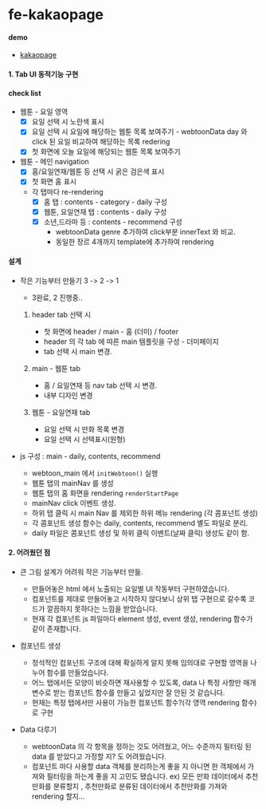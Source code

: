 # fe-kakaopage


#### demo
- [kakaopage](https://bangdler.github.io/fe-kakaopage/)

#### 1. Tab UI 동적기능 구현

#### check list
- 웹툰 - 요일 영역
    - [x] 요일 선택 시 노란색 표시 
    - [x] 요일 선택 시 요일에 해당하는 웹툰 목록 보여주기
            - webtoonData day 와 click 된 요일 비교하여 해당하는 목록 redering
    - [x] 첫 화면에 오늘 요일에 해당되는 웹툰 목록 보여주기
- 웹툰 - 메인 navigation 
    - [x] 홈/요일연재/웹툰 등 선택 시 굵은 검은색 표시
    - [x] 첫 화면 홈 표시
    - 각 탭마다 re-rendering
       - [x] 홈 탭 : contents - category - daily 구성
       - [x] 웹툰, 요일연재 탭 : contents - daily 구성
       - [x] 소년,드라마 등 : contents - recommend 구성
            - webtoonData genre 추가하여 click부분 innerText 와 비교.
            - 동일한 장르 4개까지 template에 추가하여 rendering
       
#### 설계

- 작은 기능부터 만들기 3 -> 2 -> 1
    - 3완료, 2 진행중..
    
    1. header tab 선택 시
        - 첫 화면에 header / main - 홈 (더미) / footer 
        - header 의 각 tab 에 따른 main 템플릿을 구성 - 더미페이지
        - tab 선택 시 main 변경.
        
    2. main - 웹툰 tab
        - 홈 / 요일연재 등 nav tab 선택 시 변경.
        - 내부 디자인 변경
    
    3. 웹툰 - 요일연재 tab
        - 요일 선택 시 만화 목록 변경
        - 요일 선택 시 선택표시(원형)

- js 구성 : main - daily, contents, recommend
       
    - webtoon_main 에서 `initWebtoon()` 실행
    - 웹툰 탭의 mainNav 를 생성
    - 웹툰 탭의 홈 화면을 rendering `renderStartPage`
    - mainNav click 이벤트 생성.
    - 하위 탭 클릭 시 main Nav 를 제외한 하위 메뉴 rendering (각 콤포넌트 생성)
    - 각 콤포넌트 생성 함수는 daily, contents, recommend 별도 파일로 분리.
    - daily 파일은 콤포넌트 생성 및 하위 클릭 이벤트(날짜 클릭) 생성도 같이 함.

#### 2. 어려웠던 점

- 큰 그림 설계가 어려워 작은 기능부터 만듦.
    - 만들어놓은 html 에서 노출되는 요일별 UI 작동부터 구현하였습니다.
    - 컴포넌트를 제대로 만들어놓고 시작하지 않다보니 상위 탭 구현으로 갈수록 코드가 깔끔하지 못하다는 느낌을 받았습니다.
    - 현재 각 컴포넌트 js 파일마다 element 생성, event 생성, rendering 함수가 같이 존재합니다.

- 컴포넌트 생성
    - 정석적인 컴포넌트 구조에 대해 확실하게 알지 못해 임의대로 구현할 영역을 나누어 함수를 만들었습니다.  
    - 어느 탭에서든 모양이 비슷하면 재사용할 수 있도록, data 나 특정 사항만 매개변수로 받는 컴포넌트 함수를 만들고 싶었지만 잘 안된 것 같습니다.
    - 현재는 특정 탭에서만 사용이 가능한 컴포넌트 함수?(각 영역 rendering 함수) 로 구현

- Data 다루기
    - webtoonData 의 각 항목을 정하는 것도 어려웠고, 어느 수준까지 필터링 된 data 를 받았다고 가정할 지? 도 어려웠습니다.
    - 컴포넌트 마다 사용할 data 객체를 분리하는게 좋을 지 아니면 한 객체에서 가져와 필터링을 하는게 좋을 지 고민도 됐습니다.
        ex) 모든 만화 데이터에서 추천 만화를 분류할지 , 추천만화로 분류된 데이터에서 추천만화를 가져와 rendering 할지...